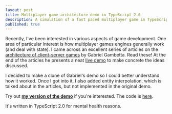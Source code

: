 ```yaml
---
layout: post
title: Multiplayer game architecture demo in TypeScript 2.0
description: A simulation of a fast paced multiplayer game in TypeScript 2.0
published: true
---
```


Recently, I've been interested in various aspects of game development.  One
area of particular interest is how multiplayer games engines generally work
(and deal with state).  I came across an excellent series of articles on the
[architecture of client-server
games](http://www.gabrielgambetta.com/fast_paced_multiplayer.html) by Gabriel
Gambetta.  Read these!  At the end of the articles he presents a neat [live
demo](http://www.gabrielgambetta.com/fpm_live.html) to make concrete the ideas
discussed.

I decided to make a clone of Gabriel's demo so I could better understand how it
worked.  Once I got into it, I also added entity interpolation, which is talked
about in the articles, but not implemented in the original demo.

Try out [**my version of the demo**](https://www.proofbyexample.com/demos/fpmclone) if
you're interested. The code is [here](https://github.com/overthink/fpmclone).

It's written in TypeScript 2.0 for mental health reasons.

